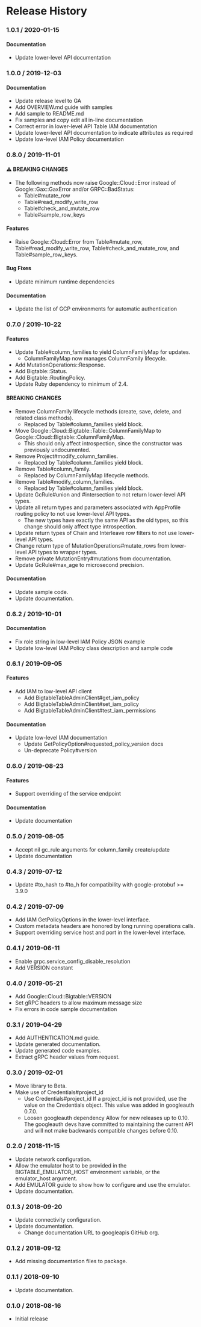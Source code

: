 # Release History

### 1.0.1 / 2020-01-15

#### Documentation

* Update lower-level API documentation

### 1.0.0 / 2019-12-03

#### Documentation

* Update release level to GA
* Add OVERVIEW.md guide with samples
* Add sample to README.md
* Fix samples and copy edit all in-line documentation
* Correct error in lower-level API Table IAM documentation
* Update lower-level API documentation to indicate attributes as required
* Update low-level IAM Policy documentation

### 0.8.0 / 2019-11-01

#### ⚠ BREAKING CHANGES

* The following methods now raise Google::Cloud::Error instead of
  Google::Gax::GaxError and/or GRPC::BadStatus:
  * Table#mutate_row
  * Table#read_modify_write_row
  * Table#check_and_mutate_row
  * Table#sample_row_keys

#### Features

* Raise Google::Cloud::Error from Table#mutate_row, Table#read_modify_write_row,
  Table#check_and_mutate_row, and Table#sample_row_keys.

#### Bug Fixes

* Update minimum runtime dependencies

#### Documentation

* Update the list of GCP environments for automatic authentication

### 0.7.0 / 2019-10-22

#### Features

* Update Table#column_families to yield ColumnFamilyMap for updates.
  * ColumnFamilyMap now manages ColumnFamily lifecycle.
* Add MutationOperations::Response.
* Add Bigtable::Status.
* Add Bigtable::RoutingPolicy.
* Update Ruby dependency to minimum of 2.4.

#### BREAKING CHANGES

* Remove ColumnFamily lifecycle methods (create, save, delete, and related class methods).
  * Replaced by Table#column_families yield block.
* Move Google::Cloud::Bigtable::Table::ColumnFamilyMap to Google::Cloud::Bigtable::ColumnFamilyMap.
  * This should only affect introspection, since the constructor was previously undocumented.
* Remove Project#modify_column_families.
  * Replaced by Table#column_families yield block.
* Remove Table#column_family.
  * Replaced by ColumnFamilyMap lifecycle methods.
* Remove Table#modify_column_families.
  * Replaced by Table#column_families yield block.
* Update GcRule#union and #intersection to not return lower-level API types.
* Update all return types and parameters associated with AppProfile routing policy to not use lower-level API types.
  * The new types have exactly the same API as the old types, so this change should only affect type introspection.
* Update return types of Chain and Interleave row filters to not use lower-level API types.
* Change return type of MutationOperations#mutate_rows from lower-level API types to wrapper types.
* Remove private MutationEntry#mutations from documentation.
* Update GcRule#max_age to microsecond precision.

#### Documentation

* Update sample code.
* Update documentation.

### 0.6.2 / 2019-10-01

#### Documentation

* Fix role string in low-level IAM Policy JSON example
* Update low-level IAM Policy class description and sample code

### 0.6.1 / 2019-09-05

#### Features
	
* Add IAM to low-level API client
  * Add BigtableTableAdminClient#get_iam_policy
  * Add BigtableTableAdminClient#set_iam_policy
  * Add BigtableTableAdminClient#test_iam_permissions

#### Documentation

* Update low-level IAM documentation
  * Update GetPolicyOption#requested_policy_version docs
  * Un-deprecate Policy#version

### 0.6.0 / 2019-08-23

#### Features

* Support overriding of the service endpoint

#### Documentation

* Update documentation

### 0.5.0 / 2019-08-05

* Accept nil gc_rule arguments for column_family create/update
* Update documentation

### 0.4.3 / 2019-07-12

* Update #to_hash to #to_h for compatibility with google-protobuf >= 3.9.0

### 0.4.2 / 2019-07-09

* Add IAM GetPolicyOptions in the lower-level interface.
* Custom metadata headers are honored by long running operations calls.
* Support overriding service host and port in the lower-level interface.

### 0.4.1 / 2019-06-11

* Enable grpc.service_config_disable_resolution
* Add VERSION constant

### 0.4.0 / 2019-05-21

* Add Google::Cloud::Bigtable::VERSION
* Set gRPC headers to allow maximum message size
* Fix errors in code sample documentation

### 0.3.1 / 2019-04-29

* Add AUTHENTICATION.md guide.
* Update generated documentation.
* Update generated code examples.
* Extract gRPC header values from request.

### 0.3.0 / 2019-02-01

* Move library to Beta.
* Make use of Credentials#project_id
  * Use Credentials#project_id
    If a project_id is not provided, use the value on the Credentials object.
    This value was added in googleauth 0.7.0.
  * Loosen googleauth dependency
    Allow for new releases up to 0.10.
    The googleauth devs have committed to maintaining the current API
    and will not make backwards compatible changes before 0.10.

### 0.2.0 / 2018-11-15

* Update network configuration.
* Allow the emulator host to be provided in the BIGTABLE_EMULATOR_HOST
  environment variable, or the emulator_host argument.
* Add EMULATOR guide to show how to configure and use the emulator.
* Update documentation.

### 0.1.3 / 2018-09-20

* Update connectivity configuration.
* Update documentation.
  * Change documentation URL to googleapis GitHub org.

### 0.1.2 / 2018-09-12

* Add missing documentation files to package.

### 0.1.1 / 2018-09-10

* Update documentation.

### 0.1.0 / 2018-08-16

* Initial release
